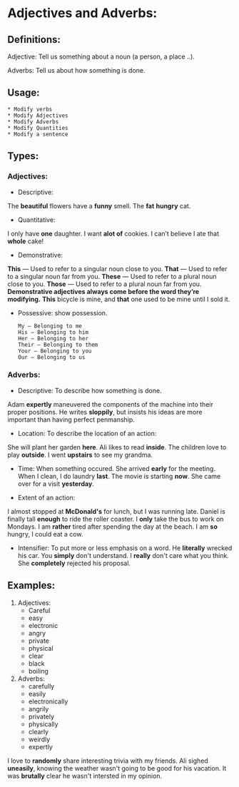 # Adjectives and Adverbs:

## Definitions:

Adjective: Tell us something about a noun (a person, a place ..).

Adverbs: Tell us about how something is done.


## Usage:

    * Modify verbs
    * Modify Adjectives
    * Modify Adverbs
    * Modify Quantities
    * Modify a sentence

## Types:

### Adjectives:
* Descriptive: 

The **beautiful** flowers have a **funny** smell.
The **fat** **hungry** cat.

* Quantitative:

I only have **one** daughter.
I want **alot of** cookies.
I can’t believe I ate that **whole** cake!

* Demonstrative:

**This** — Used to refer to a singular noun close to you.
**That** — Used to refer to a singular noun far from you.
**These** — Used to refer to a plural noun close to you.
**Those** — Used to refer to a plural noun far from you.
__Demonstrative adjectives always come before the word they’re modifying.__
**This** bicycle is mine, and **that** one used to be mine until I sold it.

* Possessive: show possession.

      My — Belonging to me
      His — Belonging to him
      Her — Belonging to her
      Their — Belonging to them
      Your — Belonging to you
      Our — Belonging to us

### Adverbs:

* Descriptive: To describe how something is done.

Adam **expertly** maneuvered the components of the machine into their proper positions.
He writes **sloppily**, but insists his ideas are more important than having perfect penmanship.

* Location: To describe the location of an action:

She will plant her garden **here**.
Ali likes to read **inside**.
The children love to play **outside**.
I went **upstairs** to see my grandma.

* Time: When something occured.
She arrived **early** for the meeting.
When I clean, I do laundry **last**.
The movie is starting **now**.
She came over for a visit **yesterday**.

* Extent of an action:

I almost stopped at **McDonald's** for lunch, but I was running late.
Daniel is finally tall **enough** to ride the roller coaster.
I **only** take the bus to work on Mondays.
I am **rather** tired after spending the day at the beach.
I am **so** hungry, I could eat a cow.

* Intensifier: To put more or less emphasis on a word.
He **literally** wrecked his car.
You **simply** don't understand.
I **really** don't care what you think.
She **completely** rejected his proposal.

## Examples:

1. Adjectives:
      * Careful
      * easy
      * electronic
      * angry
      * private
      * physical
      * clear
      * black
      * boiling
2. Adverbs:
      * carefully
      * easily
      * electronically
      * angrily
      * privately
      * physically
      * clearly
      * weirdly
      * expertly

I love to **randomly** share interesting trivia with my friends.
Ali sighed **uneasily**, knowing the weather wasn't going to be good for his vacation.
It was **brutally** clear he wasn't intersted in my opinion.


